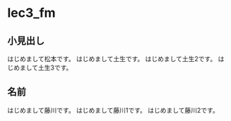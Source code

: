 # lec3_fm

## 小見出し
はじめまして松本です。
はじめまして土生です。
はじめまして土生2です。
はじめまして土生3です。

## 名前
はじめまして藤川です。
はじめまして藤川1です。
はじめまして藤川2です。


